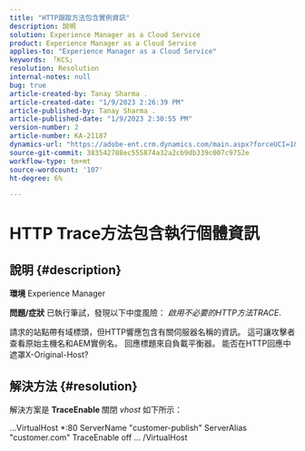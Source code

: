 ```yaml
---
title: "HTTP跟蹤方法包含實例資訊"
description: 說明
solution: Experience Manager as a Cloud Service
product: Experience Manager as a Cloud Service
applies-to: "Experience Manager as a Cloud Service"
keywords: 「KCS」
resolution: Resolution
internal-notes: null
bug: true
article-created-by: Tanay Sharma .
article-created-date: "1/9/2023 2:26:39 PM"
article-published-by: Tanay Sharma .
article-published-date: "1/9/2023 2:30:55 PM"
version-number: 2
article-number: KA-21187
dynamics-url: "https://adobe-ent.crm.dynamics.com/main.aspx?forceUCI=1&pagetype=entityrecord&etn=knowledgearticle&id=3ce6f79c-2990-ed11-aad1-6045bd006793"
source-git-commit: 383542788ec555874a32a2cb9db339c007c9752e
workflow-type: tm+mt
source-wordcount: '107'
ht-degree: 6%

---
```


# HTTP Trace方法包含執行個體資訊

## 說明 {#description}

<b>環境</b>
Experience Manager


<b>問題/症狀</b>
已執行筆試，發現以下中度風險： *啟用不必要的HTTP方法TRACE*.

請求的站點帶有域標頭，但HTTP響應包含有關伺服器名稱的資訊。 這可讓攻擊者查看原始主機名和AEM實例名。 回應標題來自負載平衡器。 能否在HTTP回應中遮罩X-Original-Host?


## 解決方法 {#resolution}


解決方案是 <b>TraceEnable </b>關閉 *vhost* 如下所示：

...VirtualHost \*:80 ServerName &quot;customer-publish&quot; ServerAlias &quot;customer.com&quot; TraceEnable off ... /VirtualHost
